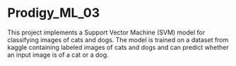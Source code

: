 # Prodigy_ML_03

This project implements a Support Vector Machine (SVM) model for classifying images of cats and dogs. The model is trained on a dataset from kaggle containing labeled images of cats and dogs and can predict whether an input image is of a cat or a dog.
